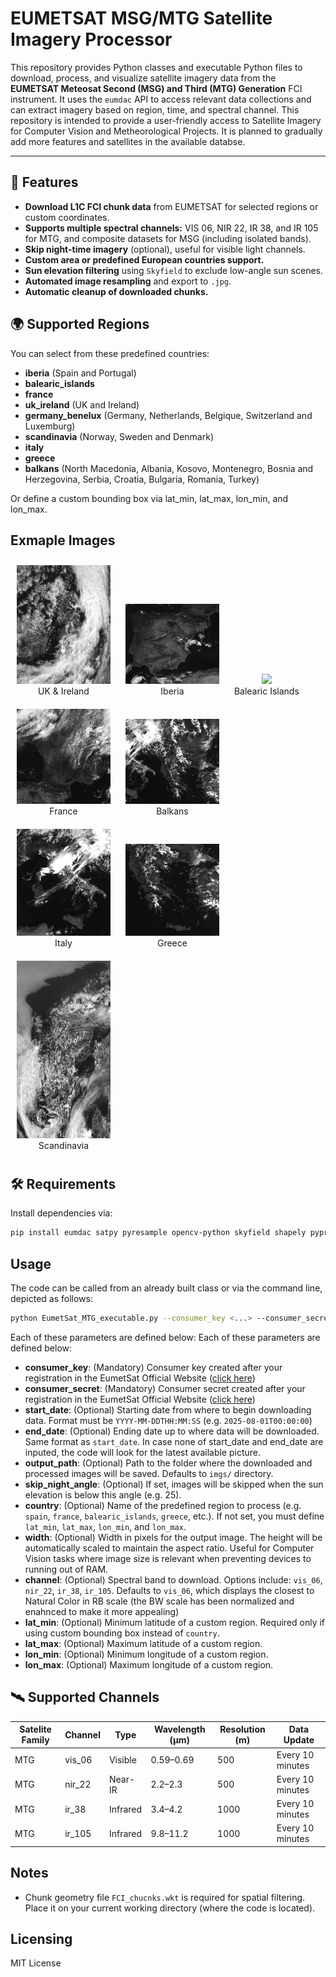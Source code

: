 # EUMETSAT MSG/MTG Satellite Imagery Processor

This repository provides Python classes and executable Python files to download, process, and visualize satellite imagery data from the **EUMETSAT Meteosat Second (MSG) and Third (MTG) Generation** FCI instrument. It uses the `eumdac` API to access relevant data collections and can extract imagery based on region, time, and spectral channel. This repository is intended to provide a user-friendly access to Satellite Imagery for Computer Vision and Metheorological Projects. It is planned to gradually add more features and satellites in the available databse.

---

## 🚀 Features

- **Download L1C FCI chunk data** from EUMETSAT for selected regions or custom coordinates.
- **Supports multiple spectral channels:** VIS 06, NIR 22, IR 38, and IR 105 for MTG, and composite datasets for MSG (including isolated bands).
- **Skip night-time imagery** (optional), useful for visible light channels.
- **Custom area or predefined European countries support.**
- **Sun elevation filtering** using `Skyfield` to exclude low-angle sun scenes.
- **Automated image resampling** and export to `.jpg`.
- **Automatic cleanup of downloaded chunks.**

## 🌍 Supported Regions
You can select from these predefined countries:
- **iberia** (Spain and Portugal)
- **balearic_islands**
- **france**
- **uk_ireland** (UK and Ireland)
- **germany_benelux** (Germany, Netherlands, Belgique, Switzerland and Luxemburg) 
- **scandinavia** (Norway, Sweden and Denmark)
- **italy**
- **greece**
- **balkans** (North Macedonia, Albania, Kosovo, Montenegro, Bosnia and Herzegovina, Serbia, Croatia, Bulgaria, Romania, Turkey)

Or define a custom bounding box via lat_min, lat_max, lon_min, and lon_max.

## Exmaple Images
<p align="center">
  <div style="display: inline-block; text-align: center; margin: 10px;">
    <img src="imgs/uk_ireland.jpg" width="150"/>
    <div>UK & Ireland</div>
  </div>
  <div style="display: inline-block; text-align: center; margin: 10px;">
    <img src="imgs/iberia.jpg" width="150"/>
    <div>Iberia</div>
  </div>
  <div style="display: inline-block; text-align: center; margin: 10px;">
    <img src="imgs/balearic_islands" width="150"/>
    <div>Balearic Islands</div>
  </div>
  <div style="display: inline-block; text-align: center; margin: 10px;">
    <img src="imgs/france.jpg" width="150"/>
    <div>France</div>
  </div>
  <div style="display: inline-block; text-align: center; margin: 10px;">
    <img src="imgs/balkans.jpg" width="150"/>
    <div>Balkans</div>
  </div>
  <div style="display: inline-block; text-align: center; margin: 10px;">
    <img src="imgs/italy.jpg" width="150"/>
    <div>Italy</div>
  </div>
  <div style="display: inline-block; text-align: center; margin: 10px;">
    <img src="imgs/greece.jpg" width="150"/>
    <div>Greece</div>
  </div>
  <div style="display: inline-block; text-align: center; margin: 10px;">
    <img src="imgs/scandinavia.jpg" width="150"/>
    <div>Scandinavia</div>
  </div>
</p>

## 🛠️ Requirements

Install dependencies via:

```bash
pip install eumdac satpy pyresample opencv-python skyfield shapely pyproj python-dateutil
```

## Usage
The code can be called from an already built class or via the command line, depicted as follows:

```bash
python EumetSat_MTG_executable.py --consumer_key <...> --consumer_secret <...> --start_date <...> --end_date <...> --output_path <...> --skip_night_angle <...> --country <...> --width <...> --channel <...> --lat_min <...> --lat_max <...> --lon_min <...> --lon_max <...>
```
Each of these parameters are defined below:
Each of these parameters are defined below:

- **consumer_key**: (Mandatory) Consumer key created after your registration in the EumetSat Official Website ([click here](https://user.eumetsat.int/resources/user-guides/data-registration-and-licensing))
- **consumer_secret**: (Mandatory) Consumer secret created after your registration in the EumetSat Official Website ([click here](https://user.eumetsat.int/resources/user-guides/data-registration-and-licensing))
- **start_date**: (Optional) Starting date from where to begin downloading data. Format must be `YYYY-MM-DDTHH:MM:SS` (e.g. `2025-08-01T00:00:00`)
- **end_date**: (Optional) Ending date up to where data will be downloaded. Same format as `start_date`. In case none of start_date and end_date are inputed, the code will look for the latest available picture.
- **output_path**: (Optional) Path to the folder where the downloaded and processed images will be saved. Defaults to `imgs/` directory.
- **skip_night_angle**: (Optional) If set, images will be skipped when the sun elevation is below this angle (e.g. 25).
- **country**: (Optional) Name of the predefined region to process (e.g. `spain`, `france`, `balearic_islands`, `greece`, etc.). If not set, you must define `lat_min`, `lat_max`, `lon_min`, and `lon_max`.
- **width**: (Optional) Width in pixels for the output image. The height will be automatically scaled to maintain the aspect ratio. Useful for Computer Vision tasks where image size is relevant when preventing devices to running out of RAM.
- **channel**: (Optional) Spectral band to download. Options include: `vis_06`, `nir_22`, `ir_38`, `ir_105`. Defaults to `vis_06`, which displays the closest to Natural Color in RB scale (the BW scale has been normalized and enahnced to make it more appealing)
- **lat_min**: (Optional) Minimum latitude of a custom region. Required only if using custom bounding box instead of `country`.
- **lat_max**: (Optional) Maximum latitude of a custom region.
- **lon_min**: (Optional) Minimum longitude of a custom region.
- **lon_max**: (Optional) Maximum longitude of a custom region.

## 🛰️ Supported Channels

| Satelite Family | Channel | Type     | Wavelength (µm) | Resolution (m) | Data Update |
|--------|---------|----------|------------------|----------------|---------------|
|MTG | vis_06  | Visible  | 0.59–0.69        | 500            | Every 10 minutes |
|MTG | nir_22  | Near-IR  | 2.2–2.3          | 500            | Every 10 minutes |
|MTG | ir_38   | Infrared | 3.4–4.2          | 1000           | Every 10 minutes |
|MTG | ir_105  | Infrared | 9.8–11.2         | 1000           | Every 10 minutes |
## Notes

- Chunk geometry file ```FCI_chucnks.wkt``` is required for spatial filtering. Place it on your current working directory (where the code is located).
## Licensing
MIT License
